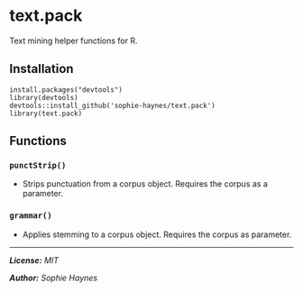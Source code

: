 # text.pack
Text mining helper functions for R. 
## Installation
```
install.packages("devtools")
library(devtools)
devtools::install_github('sophie-haynes/text.pack')
library(text.pack)
```
## Functions
### `punctStrip()`
* Strips punctuation from a corpus object. Requires the corpus as a parameter.

### `grammar()`
* Applies stemming to a corpus object. Requires the corpus as parameter.

----------------------------------------------------

***License:**  MIT*

***Author:** Sophie Haynes*

